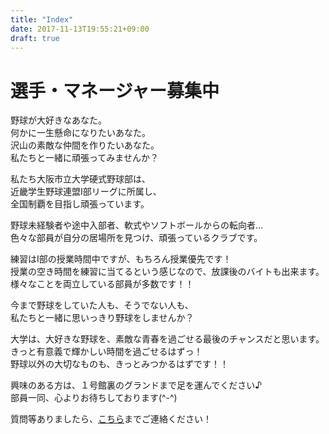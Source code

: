 ```yaml
---
title: "Index"
date: 2017-11-13T19:55:21+09:00
draft: true
---
```


# 選手・マネージャー募集中

野球が大好きなあなた。  
何かに一生懸命になりたいあなた。  
沢山の素敵な仲間を作りたいあなた。  
私たちと一緒に頑張ってみませんか？  

私たち大阪市立大学硬式野球部は、  
近畿学生野球連盟Ⅰ部リーグに所属し、  
全国制覇を目指し頑張っています。  

野球未経験者や途中入部者、軟式やソフトボールからの転向者…  
色々な部員が自分の居場所を見つけ、頑張っているクラブです。  

練習はⅠ部の授業時間中ですが、もちろん授業優先です！  
授業の空き時間を練習に当てるという感じなので、放課後のバイトも出来ます。  
様々なことを両立している部員が多数です！！  

今まで野球をしていた人も、そうでない人も、  
私たちと一緒に思いっきり野球をしませんか？  

大学は、大好きな野球を、素敵な青春を過ごせる最後のチャンスだと思います。  
きっと有意義で輝かしい時間を過ごせるはずっ！  
野球以外の大切なものも、きっとみつかるはずです！！  

興味のある方は、１号館裏のグランドまで足を運んでください♪  
部員一同、心よりお待ちしております(^-^)  

質問等ありましたら、<a href="mailto:ocu-bbc26@sky.sannet.ne.jp">こちら</a>までご連絡ください！  
